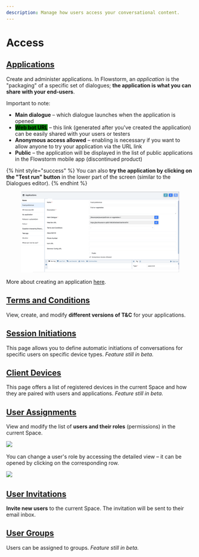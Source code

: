 ```yaml
---
description: Manage how users access your conversational content.
---
```


# Access

## [**Applications**](https://app.flowstorm.ai/#!/space/applications) <a href="#collaboration-e2-80-93-space" id="collaboration-e2-80-93-space"></a>

Create and administer applications. In Flowstorm, an _application_ is the "packaging" of a specific set of dialogues; **the application is what you can share with your end-users**.

Important to note:

* **Main dialogue** – which dialogue launches when the application is opened
* <mark style="background-color:green;">**Web bot URL**</mark> – this link (generated after you've created the application) can be easily shared with your users or testers
* **Anonymous access allowed** – enabling is necessary if you want to allow anyone to try your application via the URL link
* **Public** – the application will be displayed in the list of public applications in the Flowstorm mobile app (discontinued product)

{% hint style="success" %}
You can also **try the application by clicking on the "Test run" button** in the lower part of the screen (similar to the Dialogues editor).
{% endhint %}

<figure><img src="../../.gitbook/assets/image (2) (1) (1).png" alt=""><figcaption></figcaption></figure>

More about creating an application [here](../../how-to/applications/define-app.md).

## [**Terms and Conditions**](https://app.flowstorm.ai/#!/space/terms) <a href="#collaboration-e2-80-93-space" id="collaboration-e2-80-93-space"></a>

View, create, and modify **different versions of T\&C** for your applications.

## [**Session Initiations**](https://app.flowstorm.ai/#!/space/initiations) <a href="#collaboration-e2-80-93-space" id="collaboration-e2-80-93-space"></a>

This page allows you to define automatic initiations of conversations for specific users on specific device types. _Feature still in beta._

## [**Client Devices**](https://app.flowstorm.ai/#!/space/devices) <a href="#collaboration-e2-80-93-space" id="collaboration-e2-80-93-space"></a>

This page offers a list of registered devices in the current Space and how they are paired with users and applications. _Feature still in beta._

## [**User Assignments**](https://app.flowstorm.ai/#!/space/assignments) <a href="#collaboration-e2-80-93-space" id="collaboration-e2-80-93-space"></a>

View and modify the list of **users and their roles** (permissions) in the current Space.

![](<../../.gitbook/assets/image (22).png>)

You can change a user's role by accessing the detailed view – it can be opened by clicking on the corresponding row.

![](<../../.gitbook/assets/image (25).png>)

## [**User Invitations**](https://app.flowstorm.ai/#!/space/invitations) <a href="#collaboration-e2-80-93-space" id="collaboration-e2-80-93-space"></a>

**Invite new users** to the current Space. The invitation will be sent to their email inbox.

## [**User Groups**](https://app.flowstorm.ai/#!/space/groups) <a href="#collaboration-e2-80-93-space" id="collaboration-e2-80-93-space"></a>

Users can be assigned to groups. _Feature still in beta._
